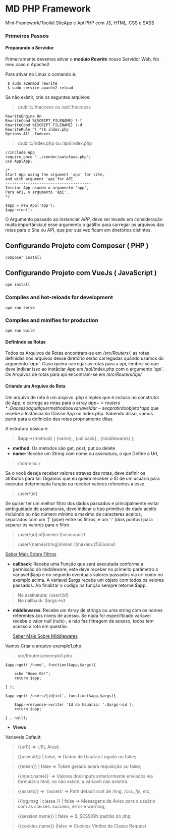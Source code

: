 # MD PHP Framework

Mini-Framework/Toolkit SiteApp e Api
PHP com JS, HTML, CSS e SASS


### Primeiros Passos

#### Preparando o Servidor
Primeiramente devemos ativar o ***modulo Rewrite*** nosso Servidor Web, No meu caso o Apache2.

Para ativar no Linux o comando é:
```
 $ sudo a2enmod rewrite
 $ sudo service apache2 reload
```

Se não existir, crie os seguntes arquivos:

> /public/.htaccess  ou 
> /api/.htaccess

```
RewriteEngine On
RewriteCond %{SCRIPT_FILENAME} !-f
RewriteCond %{SCRIPT_FILENAME} !-d
RewriteRule ^(.*)$ index.php
Options All -Indexes
```

>  /public/index.php  ou
>  /api/index.php

```
//include App
require_once "../vendor/autoload.php";
use App\App;

/* 
Start App using the argument 'app' for site, 
and with argument 'api'for API
--------------------------------------
Iniciar App usando o argumento 'app', 
Para API, o argumento 'api'.
*/

$app = new App('app');
$app->run();
```

O Argumento passado ao instanciar *APP*, deve ser levado em consideração muita importância,é esse argumento o gatilho para carregar os arquivos das rotas para o Site ou API, que por sua vez ficam em diretórios distintos.


## Configurando Projeto com Composer ( PHP )
```
composer install
```


## Configurando Projeto com VueJs ( JavaScript )
```
npm install
```

### Compiles and hot-reloads for development
```
npm run serve
```

### Compiles and minifies for production
```
npm run build
```


#### Definindo as Rotas

Todos os Arquivos de Rotas encontram-se em */src/Routers/*, as rotas definidas nos arquivos desse diretório serão carregadas quando usamos do argumento *'app'*. Caso queira carregar as rotas para a api, lembre-se que deve indicar isso ao instâciar *App* em /api/index.php com o argumento *'api'*.
Os Arquivos de rotas para api encontram-se em */src/Routers/api/*


#### Criando um Arquivo de Rota

Um arquivo de rota é um arquivo .php simples que é incluso no construtor de App, e carrega as rotas para o array *$app->routers*.
O acesso a qualquer methodo ou variavel dar-se apratir do objeto *$app* que recebe a Instância da Classe *App* no index.php. Sabendo disso, vamos partir para a definição das rotas propriamente ditas.

A estrutura básica é:

> $app->{method} ( {name} , {callback} , {middlewares} );

- **method**: Os metodos são get, post, put ou delete 
- **name**: Recebe um String com nome ou assinatura, o que Define a Url,

>	/home ou /
    
  Se o você deseja receber valores atraves das rotas, deve definir os atributos para tal. Digamos que eu queira receber o ID de um usuário para executar determinada função ou receber valores referentes a esse.

> /user/{id}    

Se quiser ter um melhor filtro dos dados passados e principalmente evitar ambiguidade de assinaturas, deve indicar o tipo primitivo de dado aceito incluindo ou não número mínimo e maximo de caracteres aceitos, 
separados com um '|' (pipe) entre os filtros, e um ':' (dois pontos) para separar os valores para o filtro. 

>/user/{id}int|minlen:1|mincount:1

>/user/{name}string|minlen:1|maxlen:256|nonull

[Saber Mais Sobre Filtros](http://github.com)
	
- **callback**: Recebe uma Função que será executada conforme a permissão do middleware, esta deve receber no primeito parâmetro a variavel $app e no segundo eventuais valores passados via url como no exemplo acima.
A variavel $args recebe um objeto com todos os valores passados.
Ao finalizar o codigo na função sempre retorne $app.
	
> Na assinatura: /user/{id}  
> No nallback: $args->id


- **middlewares**: Recebe um Array de strings ou uma string com os nomes referentes àos niveis de acesso. Se nada for especificado   variavel recebe o valor *null* (nulo) , e não faz filtragem de acesso, todos tem acesso a rota em questão. 

	[Saber Mais Sobre Middlewares](http://github.com)


Vamos Criar o arquivo exemplo1.php:

> src/Routers/exemplo1.php

``` 
$app->get('/home', function($app,$args){ 

  	echo "Home Ok!";
    return $app;
        
} );

$app->get('/users/{id}int', function($app,$args){ 
	
    $app->response->write( 'Id do Usuário: '.$args->id );
    return $app;
       
} , null);
``` 









- **Views**

Variaveis Default:

> {{url}} => URL Atual;

> {{user.att}} | false, => Dados do Usuário Logado ou false;

> {{token}} | false => Token gerado acara requisição ou false;

> {{input.name}}' => Valores dos inputs anteriormente enviados via formulário html, se não existe, a váriavél não existirá.

> {{assets}} => '/assets' => Path default root de /img, /css, /js, etc;

> {{log.msg | classe }} | false => Messagens de Aviso para o usuário com as classes: success, error e warning;

> {{session.name}} | false => $_SESSION padrão do php;

>	{{cookies.name}}  |false => Cookies Vindos da Classe Request